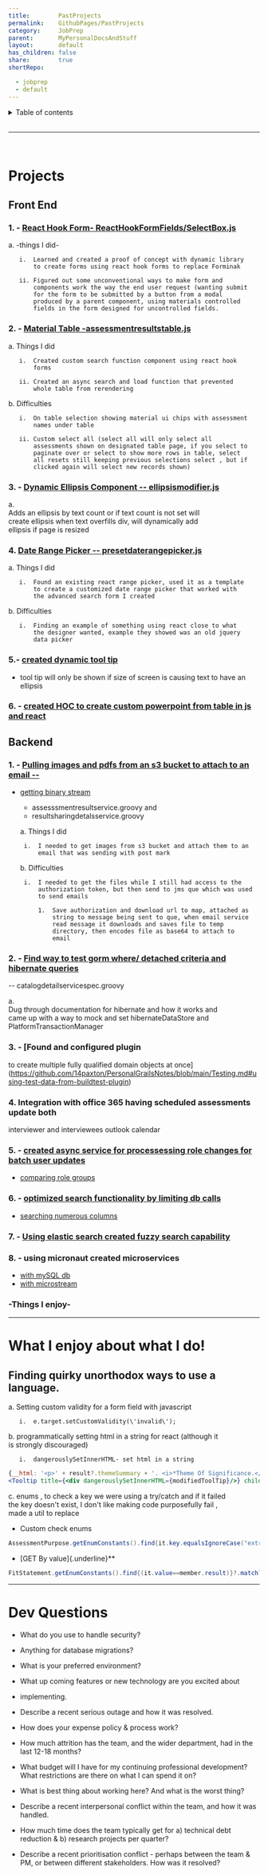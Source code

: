 ```yaml
---
title:        PastProjects
permalink:    GithubPages/PastProjects
category:     JobPrep
parent:       MyPersonalDocsAndStuff
layout:       default
has_children: false
share:        true
shortRepo:

  - jobprep
  - default
---
```


<details markdown="block">              
<summary>              
Table of contents              
</summary>              
{: .text-delta }              
1. TOC              
{:toc}              
</details>              

<br/>              

***              

<br/>              

# Projects

## Front End

### 1. - [React Hook Form- ReactHookFormFields/SelectBox.js](https://github.com/14paxton/ReactHookFormDynamicComponents)

a. -things I did-

       i.  Learned and created a proof of concept with dynamic library            
           to create forms using react hook forms to replace Forminak            
            
       ii. Figured out some unconventional ways to make form and            
           components work the way the end user request (wanting submit            
           for the form to be submitted by a button from a modal            
           produced by a parent component, using materials controlled            
           fields in the form designed for uncontrolled fields.            

### 2. - [Material Table -assessmentresultstable.js](https://github.com/14paxton/TableWithAsyncCall)

a. Things I did

       i.  Created custom search function component using react hook            
           forms            
            
       ii. Created an async search and load function that prevented            
           whole table from rerendering            

b. Difficulties

       i.  On table selection showing material ui chips with assessment            
           names under table            
            
       ii. Custom select all (select all will only select all            
           assessments shown on designated table page, if you select to            
           paginate over or select to show more rows in table, select            
           all resets still keeping previous selections select , but if            
           clicked again will select new records shown)            

### 3. - [Dynamic Ellipsis Component -- ellipsismodifier.js](https://github.com/14paxton/DynamicEllipsis)

a.        
Adds an ellipsis by text count or if text count is not set will            
create ellipsis when text overfills div, will dynamically add            
ellipsis if page is resized

### 4. [Date Range Picker -- presetdaterangepicker.js](https://github.com/14paxton/DateRangePicker)

a. Things I did

       i.  Found an existing react range picker, used it as a template            
           to create a customized date range picker that worked with            
           the advanced search form I created            

b. Difficulties

       i.  Finding an example of something using react close to what            
           the designer wanted, example they showed was an old jquery            
           data picker            

### 5.- [ created dynamic tool tip ](https://gist.github.com/14paxton/9c745874ec384add89c1908c73832594)

- tool tip will only be shown if size of screen is causing text to have an ellipsis

### 6. - [created HOC to create custom powerpoint from table in js and react](https://github.com/14paxton/TableToPowerPoint)

## Backend

### 1. - [Pulling images and pdfs from an s3 bucket to attach to an email --](https://gist.github.com/14paxton/1fa8f703b708b9488408c9217a83b3a9)

- [getting binary stream](https://gist.github.com/14paxton/58da1e0c108fa527c5ec1a770eefa683)
    - assesssmentresultservice.groovy and
    - resultsharingdetalsservice.groovy

  a. Things I did

       i.  I needed to get images from s3 bucket and attach them to an            
           email that was sending with post mark            

  b. Difficulties

       i.  I needed to get the files while I still had access to the            
           authorization token, but then send to jms que which was used            
           to send emails            
      
           1.  Save authorization and download url to map, attached as            
               string to message being sent to que, when email service            
               read message it downloads and saves file to temp            
               directory, then encodes file as base64 to attach to            
               email            

### 2. - [Find way to test gorm where/ detached criteria and hibernate queries](https://github.com/14paxton/PersonalGrailsNotes/blob/main/Testing.md#mocking-hibernate-used-to-test-methods-using-where-queriers--detached-criteria--criteria-builder)

-- catalogdetailservicespec.groovy

a.        
Dug through documentation for hibernate and how it works and            
came up with a way to mock and set hibernateDataStore and            
PlatformTransactionManager

### 3. - [Found and configured plugin

to create multiple fully qualified domain objects at once](https://github.com/14paxton/PersonalGrailsNotes/blob/main/Testing.md#using-test-data-from-buildtest-plugin)

### 4. Integration with office 365 having scheduled assessments update both

interviewer and interviewees outlook calendar

### 5. - [created async service for processessing role changes for batch user updates](https://gist.github.com/14paxton/ef4f6e91fa7fa44015c41f26a1caf3ae)

- [comparing role groups](https://gist.github.com/14paxton/b7ff93091f4db71beffb0a37140fa0f2)

### 6. - [optimized search functionality by limiting db calls](https://gist.github.com/14paxton/b5a8d600dc4066010b4067bd8968f613)

- [searching numerous columns](https://gist.github.com/14paxton/e72c14086f5d9a6a0c58dc8463b93561)

### 7. - [Using elastic search created fuzzy search capability](https://github.com/14paxton/PersonalGrailsNotes/blob/main/ElasticSearch.md)

### 8. - using micronaut created microservices

- [with mySQL db](https://github.com/14paxton/micronaut_mysql_hibernate)
- [with microstream](https://github.com/14paxton/micronaut_microstream)

### -Things I enjoy-

            
---      

# What I enjoy about what I do!

## Finding quirky unorthodox ways to use a language.

a. Setting custom validity for a form field with javascript

       i.  e.target.setCustomValidity(\'invalid\');            

b. programmatically setting html in a string for react (although it            
is strongly discouraged)

       i.  dangerouslySetInnerHTML- set html in a string            

```jsx            
{__html: '<p>' + result?.themeSummary + '. <i>*Theme Of Significance.</i></p>'}
<Tooltip title={<div dangerouslySetInnerHTML={modifiedToolTip}/>} childrenDisplayStyle="inline">            
```            

c. enums , to check a key we were using a try/catch and if it failed            
the key doesn't exist, I don't like making code purposefully fail ,            
made a util to replace

- Custom check enums

```java            
AssessmentPurpose.getEnumConstants().find{it.key.equalsIgnoreCase("extrn")}?.value            
```            

- [GET By value]{.underline}**

```java            
FitStatement.getEnumConstants().find{(it.value==member.result)}?.match?:member.result            
```            

            
---      

# Dev Questions

- What do you use to handle security?

- Anything for database migrations?

- What is your preferred environment?

- What up coming features or new technology are you excited about

- implementing.

- Describe a recent serious outage and how it was resolved.

- How does your expense policy & process work?

- How much attrition has the team, and the wider department, had in the last 12-18 months?

- What budget will I have for my continuing professional development? What restrictions are there on what I can spend it on?

- What is best thing about working here? And what is the worst thing?

- Describe a recent interpersonal conflict within the team, and how it was handled.

- How much time does the team typically get for a) technical debt reduction & b) research projects per quarter?

- Describe a recent prioritisation conflict - perhaps between the team & PM, or between different stakeholders. How was it resolved?    